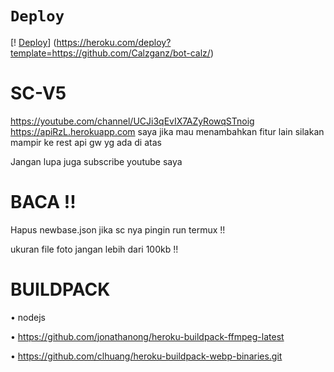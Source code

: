 #  ` Deploy `
[! [Deploy](https://www.herokucdn.com/deploy/button.svg)] (https://heroku.com/deploy?template=https://github.com/Calzganz/bot-calz/) 
# SC-V5
https://youtube.com/channel/UCJi3qEvIX7AZyRowqSTnoig
https://apiRzL.herokuapp.com
saya
jika mau menambahkan fitur lain silakan mampir ke
rest api gw yg ada di atas

Jangan lupa juga subscribe youtube saya

# BACA !!
Hapus newbase.json
jika sc nya pingin run termux !!

ukuran file foto jangan lebih dari 100kb !! 

# BUILDPACK
• nodejs

• https://github.com/jonathanong/heroku-buildpack-ffmpeg-latest

• https://github.com/clhuang/heroku-buildpack-webp-binaries.git

